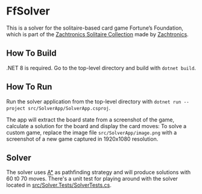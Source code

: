 # FfSolver

This is a solver for the solitaire-based card game Fortune’s Foundation, which is part of the [Zachtronics Solitaire Collection](https://www.zachtronics.com/solitaire-collection/) made by [Zachtronics](https://www.zachtronics.com/).

## How To Build

.NET 8 is required. Go to the top-level directory and build with `dotnet build`.

## How To Run

Run the solver application from the top-level directory with `dotnet run --project src/SolverApp/SolverApp.csproj`.

The app will extract the board state from a screenshot of the game, calculate a solution for the board and display the card moves:
To solve a custom game, replace the image file `src/SolverApp/image.png` with a screenshot of a new game captured in 1920x1080 resolution.

## Solver

The solver uses [A*](https://en.wikipedia.org/wiki/A*_search_algorithm) as pathfinding strategy and will produce solutions with 60 t0 70 moves. There's a unit test for playing around with the solver located in [src/Solver.Tests/SolverTests.cs](src/Solver.Tests/SolverTests.cs).

